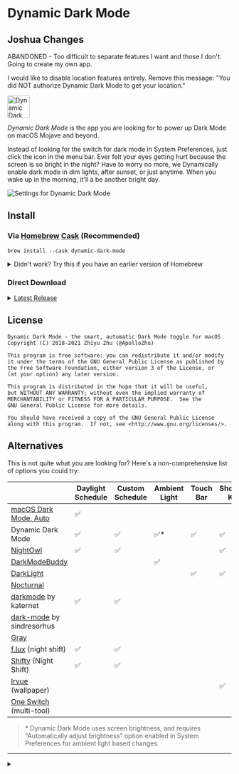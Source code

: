 # Dynamic Dark Mode


## Joshua Changes
ABANDONED - Too difficult to separate features I want and those I don't. Going to create my own app.

I would like to disable location features entirely. Remove this message: "You did NOT authorize Dynamic Dark Mode to get your location."





<a href="https://www.producthunt.com/posts/dynamic-dark-mode?utm_source=badge-featured" target="_blank" id="product-hunt"><img src="https://api.producthunt.com/widgets/embed-image/v1/featured.svg?post_id=145745&theme=light" alt="Dynamic Dark Mode - The smart, automatic Dark Mode toggle for macOS Mojave | Product Hunt Embed" style="height: 50px;" height="50px" /></a>

*Dynamic Dark Mode* is the app you are looking for to power up Dark Mode on macOS Mojave and beyond.

Instead of looking for the switch for dark mode in System Preferences, just click the icon in the menu bar. Ever felt your eyes getting hurt because the screen is so bright in the night? Have to worry no more, we Dynamically enable dark mode in dim lights, after sunset, or just anytime. When you wake up in the morning, it'll a be another bright day.

![Settings for Dynamic Dark Mode](https://user-images.githubusercontent.com/10842684/54065701-b240e800-41f2-11e9-8f7a-5d502ab27c4e.png)

## Install

### Via [Homebrew](https://brew.sh/) [Cask](https://formulae.brew.sh/cask/dynamic-dark-mode) (Recommended)

```
brew install --cask dynamic-dark-mode
```

<details><summary>Didn't work? Try this if you have an earlier version of Homebrew</summary>

<pre><code>brew cask install dynamic-dark-mode</code></pre>
</details>

### Direct Download

<details>
  <summary><a href="https://github.com/ApolloZhu/Dynamic-Dark-Mode/releases/latest">Latest Release</a></summary>

  Additionally, you may also download:

  <ul>
    <li><a href="https://rebrand.ly/ddm-nightly" target="_blank">Nightly Build</a></li>
    <li><a href="https://github.com/ApolloZhu/Dynamic-Dark-Mode/releases">Earlier Releases</a></li>
    <li><a href="https://rebrand.ly/ddm-all" target="_blank">Earlier Builds</a></li>
  </ul>

</details>

## License

```
Dynamic Dark Mode - the smart, automatic Dark Mode toggle for macOS
Copyright (C) 2018-2021 Zhiyu Zhu (@ApolloZhu)

This program is free software: you can redistribute it and/or modify
it under the terms of the GNU General Public License as published by
the Free Software Foundation, either version 3 of the License, or
(at your option) any later version.

This program is distributed in the hope that it will be useful,
but WITHOUT ANY WARRANTY; without even the implied warranty of
MERCHANTABILITY or FITNESS FOR A PARTICULAR PURPOSE.  See the
GNU General Public License for more details.

You should have received a copy of the GNU General Public License
along with this program.  If not, see <http://www.gnu.org/licenses/>.
```

## Alternatives

This is not quite what you are looking for? Here's a non-comprehensive list of options you could try:

|                                                              | Daylight Schedule | Custom Schedule | Ambient Light | Touch Bar | Shortcut Key | Menu Bar | CLI  | Per App | Localized |
| ------------------------------------------------------------ | ----------------------- | --------------- | ------------- | ------------------------------------------------------------ | ------------ | -------- | ---- | ------- | --------- |
| [macOS Dark Mode, Auto](https://support.apple.com/en-us/HT208976) | ✅                       |                 |               |  |              |          |      |         | ✅         |
| Dynamic Dark Mode                                            | ✅                       | ✅               | ✅*            | ✅ | ✅            | ✅        |      |         | ✅ |
| [NightOwl](https://nightowl.kramser.xyz/)                    | ✅                       | ✅               |               |  | ✅            | ✅        |      | ✅       |           |
| [DarkModeBuddy](https://gumroad.com/l/darkmodebuddy)         |                         |                 | ✅             |  |              |          |      |         |           |
| [DarkLight](https://github.com/L1cardo/DarkLight) | | | | ✅ | ✅ | | | | |
| [Nocturnal](https://github.com/HarshilShah/Nocturnal)        |                         |                 |               |  |              | ✅        |      |         |           |
| [darkmode](https://github.com/katernet/darkmode) by katernet | ✅ | ✅ | | | | | ✅ | | |
| [dark-mode](https://github.com/sindresorhus/dark-mode) by sindresorhus |                         |                 |               |  |              |          | ✅    |         |           |
| [Gray](https://github.com/zenangst/Gray)                     |                         |                 |               |  |              |          |      | ✅       | ✅ |
| [f.lux](https://justgetflux.com/) (night shift)        | ✅                       | ✅               |               |  |              |          |      |         |          |
| [Shifty](https://shifty.natethompson.io) (Night Shift) | ✅                       | ✅               |               |  |              |          |      |         | ✅         |
| [Irvu‪e‬](https://apps.apple.com/app/id1039633667) (wallpaper) |                         |                 |               |  | ✅ | ✅ |      |         |           |
| [One Switch](https://fireball.studio/oneswitch/) (multi-tool) |                         |                 |               |  |              | ✅        |      |         | ✅ |

> \* Dynamic Dark Mode uses screen brightness, and requires "Automatically adjust brightness" option enabled in System Preferences for ambient light based changes.

---

<details>
<summary></summary>

<script type="text/javascript">
  window.onload = function () {
    document.getElementsByClassName("project-name")[0].innerHTML = "Dynamic Dark Mode";
    document.getElementById("dynamic-dark-mode").style.display="none";
    pageHeader = document.getElementsByClassName("page-header")[0];
    pageHeader.insertAdjacentHTML('beforeend', '<a href="https://github.com/ApolloZhu/Dynamic-Dark-Mode/releases/latest" class="btn">Download</a>');
    pageHeader.insertAdjacentHTML('beforeend', '<a href="#install" class="btn">Homebrew Cask</a>');
    productHunt = document.getElementById("product-hunt")
    pageHeader.append(productHunt)
    productHunt.setAttribute('style', 'padding: 0;border-width: 0;height: 50px;background-color: transparent;vertical-align: bottom;')
    productHunt.setAttribute('class', 'btn')
  }
</script>

</details>
